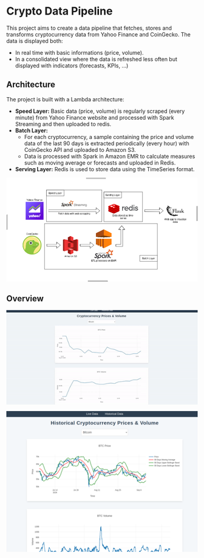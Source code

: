 
# Crypto Data Pipeline

This project aims to create a data pipeline that fetches, stores and transforms cryptocurrency data from Yahoo Finance and CoinGecko. The data is displayed both:
 - In real time with basic informations (price, volume).
 - In a consolidated view where the data is refreshed less often but displayed with indicators (forecasts, KPIs, ...)

## Architecture

The project is built with a Lambda architecture:
- **Speed Layer:** Basic data (price, volume) is regularly scraped (every minute) from Yahoo Finance website and processed with Spark Streaming and then uploaded to redis.
- **Batch Layer:**
    - For each cryptocurrency, a sample containing the price and volume data of the last 90 days is extracted periodically (every hour) with CoinGecko API and uploaded to Amazon S3.
    - Data is processed with Spark in Amazon EMR to calculate measures such as moving average or forecasts and uploaded in Redis.
- **Serving Layer:** Redis is used to store data using the TimeSeries format.


![Alt text](images/architecture_projet_cloud.png)

## Overview

![Alt text](images/live_dashboard.gif)

![Alt text](images/historical_dashboard.png)
